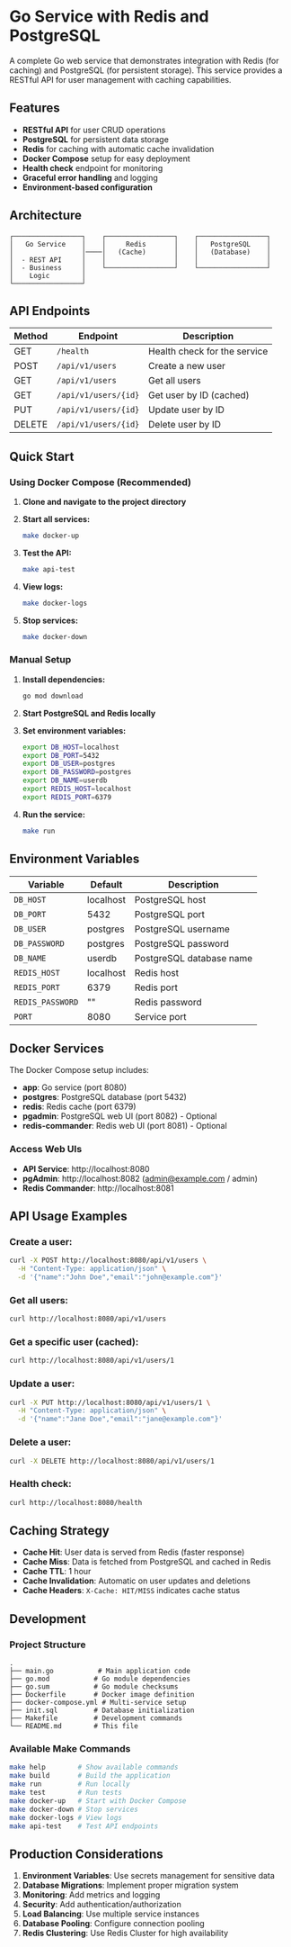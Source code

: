 # Go Service with Redis and PostgreSQL

A complete Go web service that demonstrates integration with Redis (for caching) and PostgreSQL (for persistent storage). This service provides a RESTful API for user management with caching capabilities.

## Features

- **RESTful API** for user CRUD operations
- **PostgreSQL** for persistent data storage
- **Redis** for caching with automatic cache invalidation
- **Docker Compose** setup for easy deployment
- **Health check** endpoint for monitoring
- **Graceful error handling** and logging
- **Environment-based configuration**

## Architecture

```
┌─────────────────┐    ┌─────────────────┐    ┌─────────────────┐
│   Go Service    │    │     Redis       │    │   PostgreSQL    │
│                 │────│   (Cache)       │    │   (Database)    │
│  - REST API     │    │                 │    │                 │
│  - Business     │    └─────────────────┘    └─────────────────┘
│    Logic        │
└─────────────────┘
```

## API Endpoints

| Method | Endpoint | Description |
|--------|----------|-------------|
| GET | `/health` | Health check for the service |
| POST | `/api/v1/users` | Create a new user |
| GET | `/api/v1/users` | Get all users |
| GET | `/api/v1/users/{id}` | Get user by ID (cached) |
| PUT | `/api/v1/users/{id}` | Update user by ID |
| DELETE | `/api/v1/users/{id}` | Delete user by ID |

## Quick Start

### Using Docker Compose (Recommended)

1. **Clone and navigate to the project directory**

2. **Start all services:**
   ```bash
   make docker-up
   ```

3. **Test the API:**
   ```bash
   make api-test
   ```

4. **View logs:**
   ```bash
   make docker-logs
   ```

5. **Stop services:**
   ```bash
   make docker-down
   ```

### Manual Setup

1. **Install dependencies:**
   ```bash
   go mod download
   ```

2. **Start PostgreSQL and Redis locally**

3. **Set environment variables:**
   ```bash
   export DB_HOST=localhost
   export DB_PORT=5432
   export DB_USER=postgres
   export DB_PASSWORD=postgres
   export DB_NAME=userdb
   export REDIS_HOST=localhost
   export REDIS_PORT=6379
   ```

4. **Run the service:**
   ```bash
   make run
   ```

## Environment Variables

| Variable | Default | Description |
|----------|---------|-------------|
| `DB_HOST` | localhost | PostgreSQL host |
| `DB_PORT` | 5432 | PostgreSQL port |
| `DB_USER` | postgres | PostgreSQL username |
| `DB_PASSWORD` | postgres | PostgreSQL password |
| `DB_NAME` | userdb | PostgreSQL database name |
| `REDIS_HOST` | localhost | Redis host |
| `REDIS_PORT` | 6379 | Redis port |
| `REDIS_PASSWORD` | "" | Redis password |
| `PORT` | 8080 | Service port |

## Docker Services

The Docker Compose setup includes:

- **app**: Go service (port 8080)
- **postgres**: PostgreSQL database (port 5432)
- **redis**: Redis cache (port 6379)
- **pgadmin**: PostgreSQL web UI (port 8082) - Optional
- **redis-commander**: Redis web UI (port 8081) - Optional

### Access Web UIs

- **API Service**: http://localhost:8080
- **pgAdmin**: http://localhost:8082 (admin@example.com / admin)
- **Redis Commander**: http://localhost:8081

## API Usage Examples

### Create a user:
```bash
curl -X POST http://localhost:8080/api/v1/users \
  -H "Content-Type: application/json" \
  -d '{"name":"John Doe","email":"john@example.com"}'
```

### Get all users:
```bash
curl http://localhost:8080/api/v1/users
```

### Get a specific user (cached):
```bash
curl http://localhost:8080/api/v1/users/1
```

### Update a user:
```bash
curl -X PUT http://localhost:8080/api/v1/users/1 \
  -H "Content-Type: application/json" \
  -d '{"name":"Jane Doe","email":"jane@example.com"}'
```

### Delete a user:
```bash
curl -X DELETE http://localhost:8080/api/v1/users/1
```

### Health check:
```bash
curl http://localhost:8080/health
```

## Caching Strategy

- **Cache Hit**: User data is served from Redis (faster response)
- **Cache Miss**: Data is fetched from PostgreSQL and cached in Redis
- **Cache TTL**: 1 hour
- **Cache Invalidation**: Automatic on user updates and deletions
- **Cache Headers**: `X-Cache: HIT/MISS` indicates cache status

## Development

### Project Structure
```
.
├── main.go           # Main application code
├── go.mod           # Go module dependencies
├── go.sum           # Go module checksums
├── Dockerfile       # Docker image definition
├── docker-compose.yml # Multi-service setup
├── init.sql         # Database initialization
├── Makefile         # Development commands
└── README.md        # This file
```

### Available Make Commands
```bash
make help        # Show available commands
make build       # Build the application
make run         # Run locally
make test        # Run tests
make docker-up   # Start with Docker Compose
make docker-down # Stop services
make docker-logs # View logs
make api-test    # Test API endpoints
```

## Production Considerations

1. **Environment Variables**: Use secrets management for sensitive data
2. **Database Migrations**: Implement proper migration system
3. **Monitoring**: Add metrics and logging
4. **Security**: Add authentication/authorization
5. **Load Balancing**: Use multiple service instances
6. **Database Pooling**: Configure connection pooling
7. **Redis Clustering**: Use Redis Cluster for high availability
